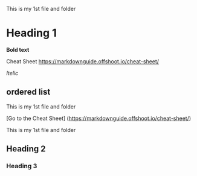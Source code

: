 This is my 1st file and folder
# Heading 1
**Bold text**

Cheat Sheet
https://markdownguide.offshoot.io/cheat-sheet/

*Itelic*
## ordered list

This is my 1st file and folder

[Go to the Cheat Sheet] (https://markdownguide.offshoot.io/cheat-sheet/)

This is my 1st file and folder
## Heading 2
### Heading 3
